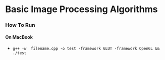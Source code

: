 # Basic Image Processing Algorithms

### How To Run 

#### On MacBook

- `g++ -w  filename.cpp -o test -framework GLUT -framework OpenGL && ./test`
